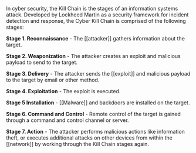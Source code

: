 In cyber security, the Kill Chain is the stages of an information systems attack. Developed by Lockheed Martin as a security framework for incident detection and response, the Cyber Kill Chain is comprised of the following stages:

**Stage 1. Reconnaissance** - The [[attacker]] gathers information about the target.

**Stage 2. Weaponization** - The attacker creates an exploit and malicious payload to send to the target.

**Stage 3. Delivery** - The attacker sends the [[exploit]] and malicious payload to the target by email or other method.

**Stage 4. Exploitation** - The exploit is executed.

**Stage 5 Installation** - [[Malware]] and backdoors are installed on the target.

**Stage 6. Command and Control** - Remote control of the target is gained through a command and control channel or server.

**Stage 7. Action** - The attacker performs malicious actions like information theft, or executes additional attacks on other devices from within the [[network]] by working through the Kill Chain stages again.